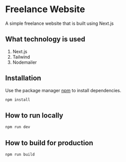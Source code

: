 # Freelance Website

A simple freelance website that is built using Next.js

## What technology is used

1. Next.js
2. Tailwind
3. Nodemailer

## Installation

Use the package manager [npm](https://www.npmjs.com/) to install dependencies.

```bash
npm install
```

## How to run locally

```python
npm run dev

```

## How to build for production

```python
npm run build

```
